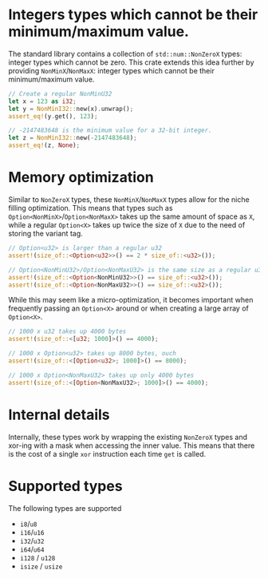 # Integers types which cannot be their minimum/maximum value.

The standard library contains a collection of `std::num::NonZeroX` types: integer types which
cannot be zero. This crate extends this idea further by providing `NonMinX`/`NonMaxX`: integer
types which cannot be their minimum/maximum value.

```Rust
// Create a regular NonMinU32
let x = 123 as i32;
let y = NonMinI32::new(x).unwrap();
assert_eq!(y.get(), 123);

// -2147483648 is the minimum value for a 32-bit integer.
let z = NonMinI32::new(-2147483648);
assert_eq!(z, None);
```

# Memory optimization
Similar to `NonZeroX` types, these `NonMinX`/`NonMaxX` types allow for the niche filling
optimization. This means that types such as `Option<NonMinX>`/`Option<NonMaxX>` takes up the
same amount of space as `X`, while a regular `Option<X>` takes up twice the size of `X` due to
the need of storing the variant tag.

```Rust
// Option<u32> is larger than a regular u32
assert!(size_of::<Option<u32>>() == 2 * size_of::<u32>());

// Option<NonMinU32>/Option<NonMaxU32> is the same size as a regular u32.
assert!(size_of::<Option<NonMinU32>>() == size_of::<u32>());
assert!(size_of::<Option<NonMaxU32>>() == size_of::<u32>());
```

While this may seem like a micro-optimization, it becomes important when frequently passing an
`Option<X>` around or when creating a large array of `Option<X>`.

```Rust
// 1000 x u32 takes up 4000 bytes
assert!(size_of::<[u32; 1000]>() == 4000);

// 1000 x Option<u32> takes up 8000 bytes, ouch
assert!(size_of::<[Option<u32>; 1000]>() == 8000);

// 1000 x Option<NonMaxU32> takes up only 4000 bytes
assert!(size_of::<[Option<NonMaxU32>; 1000]>() == 4000);
```

# Internal details
Internally, these types work by wrapping the existing `NonZeroX` types and xor-ing with a mask when
accessing the inner value. This means that there is the cost of a single `xor` instruction each
time `get` is called.

# Supported types
The following types are supported
- `i8`/`u8`
- `i16`/`u16`
- `i32`/`u32`
- `i64`/`u64`
- `i128` / `u128`
- `isize` / `usize`


